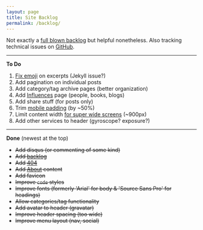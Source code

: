 ```yaml
---
layout: page
title: Site Backlog
permalink: /backlog/
---
```

Not exactly a [full blown backlog](https://www.atlassian.com/agile/backlogs/) but helpful nonetheless. Also tracking technical issues on [GitHub](https://github.com/emerywebster/emerywebster.github.io/issues).

---

**To Do**

1. [Fix emoji](https://cloudup.com/cXq_pgYPocx) on excerpts (Jekyll issue?)
2. Add pagination on individual posts
3. Add category/tag archive pages (better organization)
4. Add [Influences](/influences) page (people, books, blogs)
5. Add share stuff (for posts only)
6. Trim [mobile padding](https://cloudup.com/cfBK6B3HpJn) (by ~50%)
7. Limit content width [for super wide screens](https://cloudup.com/cdxUYqQXM0W ) (~900px)
8. Add other services to header (gyroscope? exposure?)

---

**Done** (newest at the top)

- ~~Add disqus (or commenting of some kind)~~
- ~~Add [backlog](/backlog)~~
- ~~Add [404](/asdfghjkl)~~
- ~~Add [About](/about) content~~
- ~~Add favicon~~
- ~~Improve `code` styles~~
- ~~Improve fonts (formerly 'Arial' for body & 'Source Sans Pro' for headings)~~
- ~~Allow categories/tag functionality~~
- ~~Add avatar to header (gravatar)~~
- ~~Improve header spacing (too wide)~~
- ~~Improve menu layout (nav, social)~~



